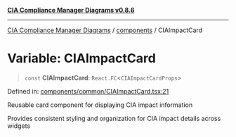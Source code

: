 [**CIA Compliance Manager Diagrams v0.8.6**](../../README.md)

***

[CIA Compliance Manager Diagrams](../../modules.md) / [components](../README.md) / CIAImpactCard

# Variable: CIAImpactCard

> `const` **CIAImpactCard**: `React.FC`\<`CIAImpactCardProps`\>

Defined in: [components/common/CIAImpactCard.tsx:21](https://github.com/Hack23/cia-compliance-manager/blob/050a250237d6f621490781dbdf95155919f35aed/src/components/common/CIAImpactCard.tsx#L21)

Reusable card component for displaying CIA impact information

Provides consistent styling and organization for CIA impact details across widgets
